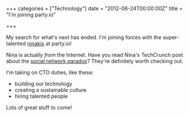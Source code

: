 +++
categories = ["Technology"]
date = "2012-06-24T00:00:00Z"
title = "I'm joining party.io"

+++

My search for what's next has ended. I'm joining forces with the super-talented [ninakix](https://twitter.com/ninakix) at party.io!

Nina is actually *from* the Internet. Have you read Nina's TechCrunch post about the [social network paradox](http://techcrunch.com/2011/08/28/the-social-network-paradox/)? They're definitely worth checking out.

I'm taking on CTO duties, like these:

* building our technology
* creating a sustainable culture
* hiring talented people

Lots of great stuff to come!
